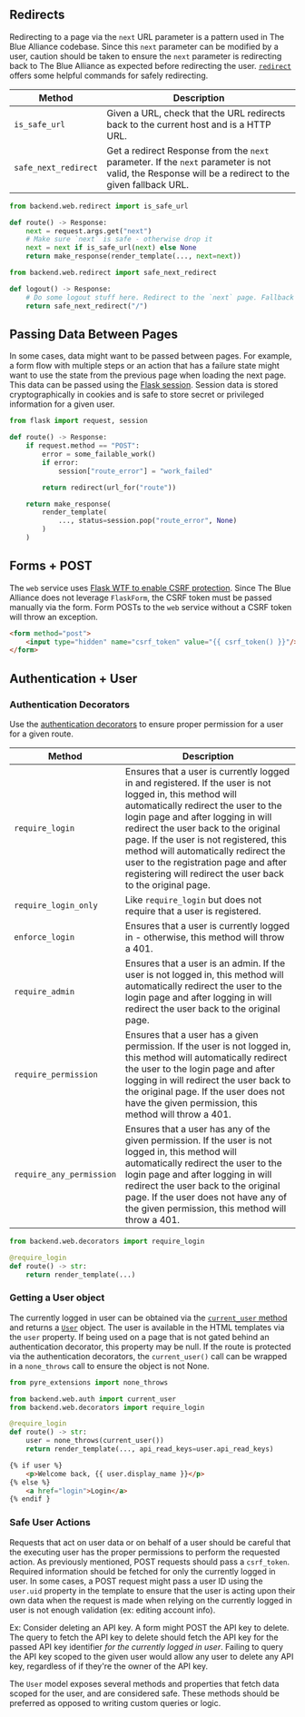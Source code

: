 ## Redirects

Redirecting to a page via the `next` URL parameter is a pattern used in The Blue Alliance codebase. Since this `next` parameter can be modified by a user, caution should be taken to ensure the `next` parameter is redirecting back to The Blue Alliance as expected before redirecting the user. [`redirect`](https://github.com/the-blue-alliance/the-blue-alliance/blob/py3/src/backend/web/redirect.py) offers some helpful commands for safely redirecting.

| Method | Description |
| --- | --- |
| `is_safe_url` | Given a URL, check that the URL redirects back to the current host and is a HTTP URL. |
| `safe_next_redirect` | Get a redirect Response from the `next` parameter. If the `next` parameter is not valid, the Response will be a redirect to the given fallback URL. |

```python
from backend.web.redirect import is_safe_url

def route() -> Response:
    next = request.args.get("next")
    # Make sure `next` is safe - otherwise drop it
    next = next if is_safe_url(next) else None
    return make_response(render_template(..., next=next))
```

```python
from backend.web.redirect import safe_next_redirect

def logout() -> Response:
    # Do some logout stuff here. Redirect to the `next` page. Fallback to the index page.
    return safe_next_redirect("/")
```

## Passing Data Between Pages

In some cases, data might want to be passed between pages. For example, a form flow with multiple steps or an action that has a failure state might want to use the state from the previous page when loading the next page. This data can be passed using the [Flask session](https://flask.palletsprojects.com/en/1.1.x/quickstart/#sessions). Session data is stored cryptographically in cookies and is safe to store secret or privileged information for a given user.

```python
from flask import request, session

def route() -> Response:
    if request.method == "POST":
        error = some_failable_work()
        if error:
            session["route_error"] = "work_failed"

        return redirect(url_for("route"))

    return make_response(
        render_template(
            ..., status=session.pop("route_error", None)
        )
    )
```

## Forms + POST

The `web` service uses [Flask WTF to enable CSRF protection](https://flask-wtf.readthedocs.io/en/stable/csrf.html). Since The Blue Alliance does not leverage `FlaskForm`, the CSRF token must be passed manually via the form. Form POSTs to the `web` service without a CSRF token will throw an exception.

```html
<form method="post">
    <input type="hidden" name="csrf_token" value="{{ csrf_token() }}"/>
</form>
```

## Authentication + User

### Authentication Decorators

Use the [authentication decorators]((https://github.com/the-blue-alliance/the-blue-alliance/blob/py3/src/backend/web/decorators.py)) to ensure proper permission for a user for a given route.

| Method | Description |
| --- | --- |
| `require_login` | Ensures that a user is currently logged in and registered. If the user is not logged in, this method will automatically redirect the user to the login page and after logging in will redirect the user back to the original page. If the user is not registered, this method will automatically redirect the user to the registration page and after registering will redirect the user back to the original page. |
| `require_login_only` | Like `require_login` but does not require that a user is registered. |
| `enforce_login` | Ensures that a user is currently logged in - otherwise, this method will throw a 401. |
| `require_admin` | Ensures that a user is an admin. If the user is not logged in, this method will automatically redirect the user to the login page and after logging in will redirect the user back to the original page. |
| `require_permission` | Ensures that a user has a given permission. If the user is not logged in, this method will automatically redirect the user to the login page and after logging in will redirect the user back to the original page. If the user does not have the given permission, this method will throw a 401. |
| `require_any_permission` | Ensures that a user has any of the given permission. If the user is not logged in, this method will automatically redirect the user to the login page and after logging in will redirect the user back to the original page. If the user does not have any of the given permission, this method will throw a 401. |

```python
from backend.web.decorators import require_login

@require_login
def route() -> str:
    return render_template(...)
```

### Getting a User object

The currently logged in user can be obtained via the [`current_user` method](https://github.com/the-blue-alliance/the-blue-alliance/blob/py3/src/backend/web/auth.py) and returns a [`User`](https://github.com/the-blue-alliance/the-blue-alliance/blob/py3/src/backend/web/models/user.py) object. The user is available in the HTML templates via the `user` property. If being used on a page that is not gated behind an authentication decorator, this property may be null. If the route is protected via the authentication decorators, the `current_user()` call can be wrapped in a `none_throws` call to ensure the object is not None.

```python
from pyre_extensions import none_throws

from backend.web.auth import current_user
from backend.web.decorators import require_login

@require_login
def route() -> str:
    user = none_throws(current_user())
    return render_template(..., api_read_keys=user.api_read_keys)
```

```html
{% if user %}
    <p>Welcome back, {{ user.display_name }}</p>
{% else %}
    <a href="login">Login</a>
{% endif }
```

### Safe User Actions

Requests that act on user data or on behalf of a user should be careful that the executing user has the proper permissions to perform the requested action. As previously mentioned, POST requests should pass a `csrf_token`. Required information should be fetched for only the currently logged in user. In some cases, a POST request might pass a user ID using the `user.uid` property in the template to ensure that the user is acting upon their own data when the request is made when relying on the currently logged in user is not enough validation (ex: editing account info).

Ex: Consider deleting an API key. A form might POST the API key to delete. The query to fetch the API key to delete should fetch the API key for the passed API key identifier *for the currently logged in user*. Failing to query the API key scoped to the given user would allow any user to delete any API key, regardless of if they're the owner of the API key.

The `User` model exposes several methods and properties that fetch data scoped for the user, and are considered safe. These methods should be preferred as opposed to writing custom queries or logic.
